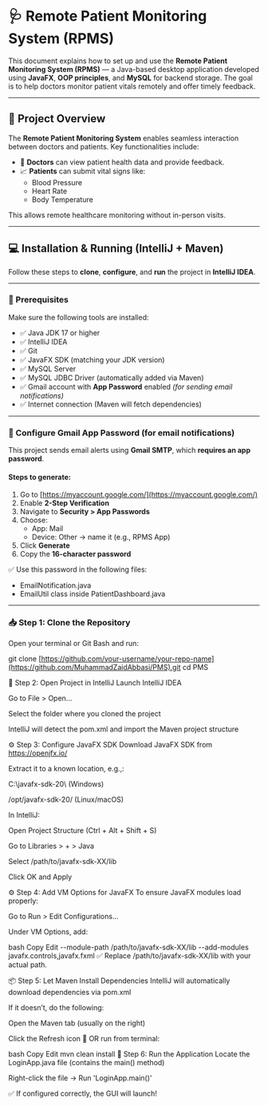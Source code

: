 # 🩺 Remote Patient Monitoring System (RPMS)

This document explains how to set up and use the **Remote Patient Monitoring System (RPMS)** — a Java-based desktop application developed using **JavaFX**, **OOP principles**, and **MySQL** for backend storage. The goal is to help doctors monitor patient vitals remotely and offer timely feedback.

---

## 📘 Project Overview

The **Remote Patient Monitoring System** enables seamless interaction between doctors and patients. Key functionalities include:

- 🩻 **Doctors** can view patient health data and provide feedback.
- 📈 **Patients** can submit vital signs like:
  - Blood Pressure
  - Heart Rate
  - Body Temperature

This allows remote healthcare monitoring without in-person visits.

---

## 💻 Installation & Running (IntelliJ + Maven)

Follow these steps to **clone**, **configure**, and **run** the project in **IntelliJ IDEA**.

---

### 🔧 Prerequisites

Make sure the following tools are installed:

- ✅ Java JDK 17 or higher  
- ✅ IntelliJ IDEA  
- ✅ Git  
- ✅ JavaFX SDK (matching your JDK version)  
- ✅ MySQL Server  
- ✅ MySQL JDBC Driver (automatically added via Maven)  
- ✅ Gmail account with **App Password** enabled *(for sending email notifications)*  
- ✅ Internet connection (Maven will fetch dependencies)

---

### 🔐 Configure Gmail App Password (for email notifications)

This project sends email alerts using **Gmail SMTP**, which **requires an app password**.

#### Steps to generate:

1. Go to [https://myaccount.google.com/](https://myaccount.google.com/)
2. Enable **2-Step Verification**
3. Navigate to **Security > App Passwords**
4. Choose:
   - App: Mail
   - Device: Other → name it (e.g., RPMS App)
5. Click **Generate**
6. Copy the **16-character password**

✅ Use this password in the following files:
- EmailNotification.java
- EmailUtil class inside PatientDashboard.java

---

### 📥 Step 1: Clone the Repository

Open your terminal or Git Bash and run:

git clone [https://github.com/your-username/your-repo-name](https://github.com/MuhammadZaidAbbasi/PMS).git
cd PMS


🧰 Step 2: Open Project in IntelliJ
Launch IntelliJ IDEA

Go to File > Open...

Select the folder where you cloned the project

IntelliJ will detect the pom.xml and import the Maven project structure

⚙️ Step 3: Configure JavaFX SDK
Download JavaFX SDK from https://openjfx.io/

Extract it to a known location, e.g.,:

C:\javafx-sdk-20\ (Windows)

/opt/javafx-sdk-20/ (Linux/macOS)

In IntelliJ:

Open Project Structure (Ctrl + Alt + Shift + S)

Go to Libraries > + > Java

Select /path/to/javafx-sdk-XX/lib

Click OK and Apply

⚙️ Step 4: Add VM Options for JavaFX
To ensure JavaFX modules load properly:

Go to Run > Edit Configurations...

Under VM Options, add:

bash
Copy
Edit
--module-path /path/to/javafx-sdk-XX/lib --add-modules javafx.controls,javafx.fxml
✅ Replace /path/to/javafx-sdk-XX/lib with your actual path.

📦 Step 5: Let Maven Install Dependencies
IntelliJ will automatically download dependencies via pom.xml

If it doesn’t, do the following:

Open the Maven tab (usually on the right)

Click the Refresh icon 🔄
OR run from terminal:

bash
Copy
Edit
mvn clean install
🏃 Step 6: Run the Application
Locate the LoginApp.java file (contains the main() method)

Right-click the file → Run 'LoginApp.main()'

✅ If configured correctly, the GUI will launch!
